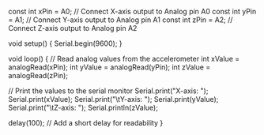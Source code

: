 const int xPin = A0; // Connect X-axis output to Analog pin A0
const int yPin = A1; // Connect Y-axis output to Analog pin A1
const int zPin = A2; // Connect Z-axis output to Analog pin A2

void setup() {
  Serial.begin(9600);
}

void loop() {
  // Read analog values from the accelerometer
  int xValue = analogRead(xPin);
  int yValue = analogRead(yPin);
  int zValue = analogRead(zPin);

  // Print the values to the serial monitor
  Serial.print("X-axis: ");
  Serial.print(xValue);
  Serial.print("\tY-axis: ");
  Serial.print(yValue);
  Serial.print("\tZ-axis: ");
  Serial.println(zValue);

  delay(100); // Add a short delay for readability
}

